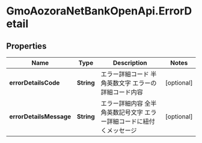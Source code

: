 # GmoAozoraNetBankOpenApi.ErrorDetail

## Properties
Name | Type | Description | Notes
------------ | ------------- | ------------- | -------------
**errorDetailsCode** | **String** | エラー詳細コード 半角英数文字 エラーの詳細コード内容  | [optional] 
**errorDetailsMessage** | **String** | エラー詳細内容 全半角英数記号文字 エラー詳細コードに紐付くメッセージ  | [optional] 


